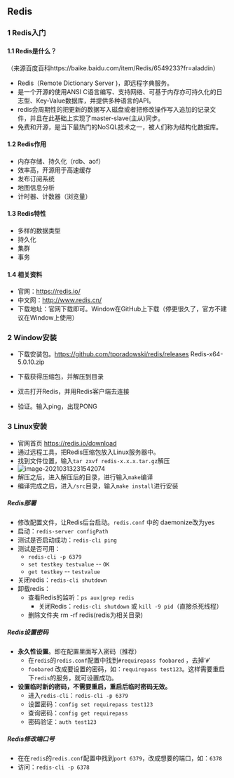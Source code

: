 ## Redis

### 1 Redis入门

#### 1.1 Redis是什么？

（来源百度百科https://baike.baidu.com/item/Redis/6549233?fr=aladdin）

* Redis（Remote Dictionary Server )，即远程字典服务。
* 是一个开源的使用ANSI C语言编写、支持网络、可基于内存亦可持久化的日志型、Key-Value数据库，并提供多种语言的API。
* redis会周期性的把更新的数据写入磁盘或者把修改操作写入追加的记录文件，并且在此基础上实现了master-slave(主从)同步。
* 免费和开源，是当下最热门的NoSQL技术之一，被人们称为结构化数据库。



#### 1.2 Redis作用

* 内存存储、持久化（rdb、aof）
* 效率高，开源用于高速缓存
* 发布订阅系统
* 地图信息分析
* 计时器、计数器（浏览量）



#### 1.3 Redis特性

* 多样的数据类型
* 持久化
* 集群
* 事务



#### 1.4 相关资料

* 官网：https://redis.io/
* 中文网：http://www.redis.cn/
* 下载地址：官网下载即可。Window在GitHub上下载（停更很久了，官方不建议在Window上使用）



### 2 Window安装

* 下载安装包。https://github.com/tporadowski/redis/releases Redis-x64-5.0.10.zip

* 下载获得压缩包，并解压到目录
* 双击打开Redis，并用Redis客户端去连接
* 验证。输入ping，出现PONG



### 3 Linux安装

* 官网首页 https://redis.io/download
* 通过远程工具，把Redis压缩包放入Linux服务器中。
* 找到文件位置，输入`tar zxvf redis-x.x.x.tar.gz`解压
* ![image-20210313231542074](C:\Users\Administrator\AppData\Roaming\Typora\typora-user-images\image-20210313231542074.png)
* 解压之后，进入解压后的目录，进行输入`make`编译
* 编译完成之后，进入`/src`目录，输入`make install`进行安装

##### Redis部署

* 修改配置文件，让Redis后台启动。`redis.conf` 中的 daemonize改为yes
* 启动：`redis-server configPath`
* 测试是否启动成功：`redis-cli ping`
* 测试是否可用：
  * `redis-cli -p 6379`
  * `set testkey testvalue` -- `OK`
  * `get testkey` -- `testvalue`
* 关闭redis：`redis-cli shutdown`
* 卸载redis：
  * 查看Redis的监听：`ps aux|grep redis`
    * 关闭Redis：`redis-cli shutdown` 或 `kill -9 pid`（直接杀死线程）
  * 删除文件夹 rm -rf redis(redis为相关目录)

##### Redis设置密码

* **永久性设置**。即在配置里面写入密码（推荐）
  * 在`redis`的`redis.conf`配置中找到`#requirepass foobared` ，去掉‘`#`’ 
  * `foobared` 改成要设置的密码，如：`requirepass test123`。这样需要重启下`redis`的服务，就可设置成功。
* **设置临时新的密码，不需要重启，重启后临时密码无效。**
  * 进入`redis-cli`：`redis-cli -p 6379`
  * 设置密码：`config set requirepass test123`
  * 查询密码：`config get requirepass`
  * 密码验证：`auth test123`

##### Redis修改端口号

* 在在`redis`的`redis.conf`配置中找到`port 6379`，改成想要的端口，如：`6378`
* 访问：`redis-cli -p 6378` 

